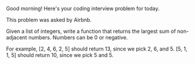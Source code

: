 Good morning! Here's your coding interview problem for today.

This problem was asked by Airbnb.

Given a list of integers, write a function that returns the 
largest sum of non-adjacent numbers. Numbers can be 0 or negative.

For example, [2, 4, 6, 2, 5] should return 13, since we pick 2, 6, 
and 5. [5, 1, 1, 5] should return 10, since we pick 5 and 5.
